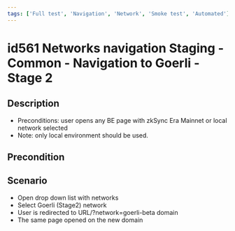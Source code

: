 ```yaml
---
tags: ['Full test', 'Navigation', 'Network', 'Smoke test', 'Automated']
---
```


# id561 Networks navigation Staging - Common - Navigation to Goerli - Stage 2

## Description
  - Preconditions: user opens any BE page with zkSync Era Mainnet or local network selected
  - Note: only local environment should be used.

## Precondition


## Scenario
- Open drop down list with networks
- Select Goerli (Stage2) network
- User is redirected to URL/?network=goerli-beta domain
- The same page opened on the new domain
